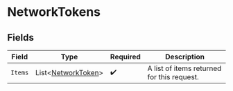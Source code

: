 # NetworkTokens


## Fields

| Field                                                         | Type                                                          | Required                                                      | Description                                                   |
| ------------------------------------------------------------- | ------------------------------------------------------------- | ------------------------------------------------------------- | ------------------------------------------------------------- |
| `Items`                                                       | List<[NetworkToken](../../Models/Components/NetworkToken.md)> | :heavy_check_mark:                                            | A list of items returned for this request.                    |
